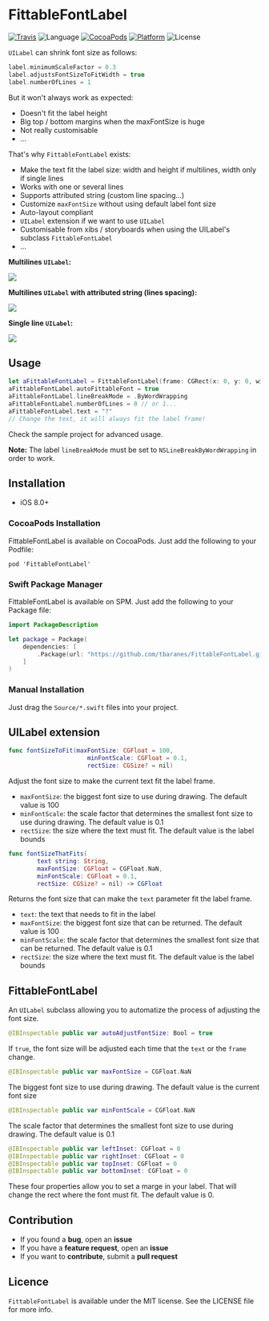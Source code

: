 # FittableFontLabel

[![Travis](https://img.shields.io/travis/tbaranes/FittableFontLabel.svg)](https://travis-ci.org/tbaranes/FittableFontLabel)
![Language](https://img.shields.io/badge/language-Swift%202.2-orange.svg)
[![CocoaPods](https://img.shields.io/cocoapods/v/FittableFontLabel.svg?style=flat)](https://github.com/tbaranes/FittableFontLabel)
[![Platform](https://img.shields.io/cocoapods/p/FittableFontLabel.svg?style=flat)](http://cocoadocs.org/docsets/FittableFontLabel)
![License](https://img.shields.io/github/license/tbaranes/FittableFontLabel?style=flat)

`UILabel` can shrink font size as follows:

```swift
label.minimumScaleFactor = 0.3
label.adjustsFontSizeToFitWidth = true
label.numberOfLines = 1
```

But it won't always work as expected: 

- Doesn't fit the label height
- Big top / bottom margins when the maxFontSize is huge
- Not really customisable
- ...

That's why `FittableFontLabel` exists:

- Make the text fit the label size: width and height if multilines, width only if single lines
- Works with one or several lines
- Supports attributed string (custom line spacing...)
- Customize `maxFontSize` without using default label font size
- Auto-layout compliant
- `UILabel` extension if we want to use `UILabel`
- Customisable from xibs / storyboards when using the UILabel's subclass `FittableFontLabel`
- ...

**Multilines `UILabel`:**

![](./assets/demo.gif)

**Multilines `UILabel` with attributed string (lines spacing):**

![](./assets/demo_attributed.gif)

**Single line `UILabel`:**

![](./assets/demo_single_line.gif)

## Usage

```swift
let aFittableFontLabel = FittableFontLabel(frame: CGRect(x: 0, y: 0, width: 300, height: 100))
aFittableFontLabel.autoFittableFont = true
aFittableFontLabel.lineBreakMode = .ByWordWrapping
aFittableFontLabel.numberOfLines = 0 // or 1...
aFittableFontLabel.text = "?"
// Change the text, it will always fit the label frame!
```

Check the sample project for advanced usage.

**Note:** The label `lineBreakMode` must be set to `NSLineBreakByWordWrapping` in order to work.

## Installation

- iOS 8.0+

### CocoaPods Installation

FittableFontLabel is available on CocoaPods. Just add the following to your Podfile:

```
pod 'FittableFontLabel'
```

### Swift Package Manager

FittableFontLabel is available on SPM. Just add the following to your Package file:

```swift
import PackageDescription

let package = Package(
    dependencies: [
        .Package(url: "https://github.com/tbaranes/FittableFontLabel.git", majorVersion: 1)
    ]
)
```

### Manual Installation

Just drag the `Source/*.swift` files into your project.


## UILabel extension

```swift
func fontSizeToFit(maxFontSize: CGFloat = 100, 
					  minFontScale: CGFloat = 0.1,
					  rectSize: CGSize? = nil)
```

Adjust the font size to make the current text fit the label frame.

- `maxFontSize`: the biggest font size to use during drawing. The default value is 100
- `minFontScale`: the scale factor that determines the smallest font size to use during drawing. The default value is 0.1
- `rectSize`: the size where the text must fit. The default value is the label bounds

```swift
func fontSizeThatFits(
        text string: String, 
        maxFontSize: CGFloat = CGFloat.NaN, 
        minFontScale: CGFloat = 0.1,
        rectSize: CGSize? = nil) -> CGFloat
```

Returns the font size that can make the `text` parameter fit the label frame.

- `text`: the text that needs to fit in the label
- `maxFontSize`: the biggest font size that can be returned. The default value is 100
- `minFontScale`: the scale factor that determines the smallest font size that can be returned. The default value is 0.1
- `rectSize`: the size where the text must fit. The default value is the label bounds

## FittableFontLabel

An `UILabel` subclass allowing you to automatize the process of adjusting the font size.

```swift
@IBInspectable public var autoAdjustFontSize: Bool = true
```

If `true`, the font size will be adjusted each time that the `text` or the `frame` change.

```swift
@IBInspectable public var maxFontSize = CGFloat.NaN
```

The biggest font size to use during drawing. The default value is the current font size

```swift
@IBInspectable public var minFontScale = CGFloat.NaN
```

The scale factor that determines the smallest font size to use during drawing. The default value is 0.1

```swift
@IBInspectable public var leftInset: CGFloat = 0
@IBInspectable public var rightInset: CGFloat = 0
@IBInspectable public var topInset: CGFloat = 0
@IBInspectable public var bottomInset: CGFloat = 0
```

These four properties allow you to set a marge in your label. That will change the rect where the font must fit. The default value is 0.

## Contribution

- If you found a **bug**, open an **issue**
- If you have a **feature request**, open an **issue**
- If you want to **contribute**, submit a **pull request**

## Licence

`FittableFontLabel` is available under the MIT license. See the LICENSE file for more info.
